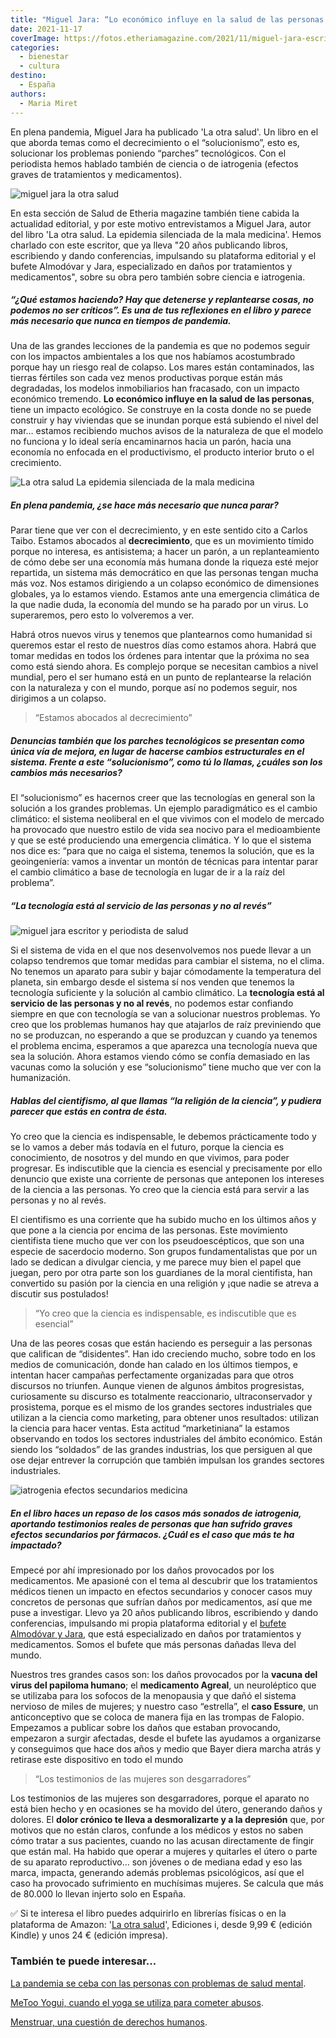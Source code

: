 ```yaml
---
title: "Miguel Jara: “Lo económico influye en la salud de las personas y tiene un impacto ecológico”"
date: 2021-11-17
coverImage: https://fotos.etheriamagazine.com/2021/11/miguel-jara-escritor.jpg
categories: 
  - bienestar
  - cultura
destino: 
  - España
authors: 
  - Maria Miret
---
```


En plena pandemia, Miguel Jara ha publicado 'La otra salud'. Un libro en el que aborda temas como el decrecimiento o el “solucionismo”, esto es, solucionar los problemas poniendo “parches” tecnológicos. Con el periodista hemos hablado también de ciencia o de iatrogenia (efectos graves de tratamientos y medicamentos).

![miguel jara la otra salud](https://fotos.etheriamagazine.com/2021/11/miguel-jara-escritor.jpg "Miguel Jara, autor de 'La otra salud'.")

En esta sección de Salud de Etheria magazine también tiene cabida la actualidad 
editorial, y por este motivo entrevistamos a Miguel Jara, autor del libro 'La otra 
salud. La epidemia silenciada de la mala medicina'. Hemos charlado con este escritor, 
que ya lleva "20 años publicando libros, escribiendo y dando conferencias, impulsando su 
plataforma editorial y el bufete Almodóvar y Jara, especializado en daños por 
tratamientos y medicamentos", sobre su obra pero también sobre ciencia e iatrogenia. 

##### “¿Qué estamos haciendo? Hay que detenerse y replantearse cosas, no podemos no ser críticos”. Es una de tus reflexiones en el libro y parece más necesario que nunca en tiempos de pandemia.

Una de las grandes lecciones de la pandemia es que no podemos seguir con los impactos 
ambientales a los que nos habíamos acostumbrado porque hay un riesgo real de colapso. 
Los mares están contaminados, las tierras fértiles son cada vez menos productivas porque 
están más degradadas, los modelos inmobiliarios han fracasado, con un impacto económico 
tremendo. **Lo económico influye en la salud de las personas**, tiene un impacto 
ecológico. Se construye en la costa donde no se puede construir y hay viviendas que se 
inundan porque está subiendo el nivel del mar… estamos recibiendo muchos avisos de la 
naturaleza de que el modelo no funciona y lo ideal sería encaminarnos hacia un parón, 
hacia una economía no enfocada en el productivismo, el producto interior bruto o el 
crecimiento. 

![La otra salud La epidemia silenciada de la mala medicina](https://fotos.etheriamagazine.com/2021/11/Portada-La-otra-salud.jpg "La otra salud. La epidemia silenciada de la mala medicina.")

##### En plena pandemia, ¿se hace más necesario que nunca parar?

Parar tiene que ver con el decrecimiento, y en este sentido cito a Carlos Taibo. Estamos 
abocados al **decrecimiento**, que es un movimiento tímido porque no interesa, es 
antisistema; a hacer un parón, a un replanteamiento de cómo debe ser una economía más 
humana donde la riqueza esté mejor repartida, un sistema más democrático en que las 
personas tengan mucha más voz. Nos estamos dirigiendo a un colapso económico de 
dimensiones globales, ya lo estamos viendo. Estamos ante una emergencia climática de la 
que nadie duda, la economía del mundo se ha parado por un virus. Lo superaremos, pero 
esto lo volveremos a ver. 

Habrá otros nuevos virus y tenemos que plantearnos como humanidad si queremos estar el 
resto de nuestros días como estamos ahora. Habrá que tomar medidas en todos los órdenes 
para intentar que la próxima no sea como está siendo ahora. Es complejo porque se 
necesitan cambios a nivel mundial, pero el ser humano está en un punto de replantearse 
la relación con la naturaleza y con el mundo, porque así no podemos seguir, nos 
dirigimos a un colapso. 

> “Estamos abocados al decrecimiento” 

##### Denuncias también que los parches tecnológicos se presentan como única vía de mejora, en lugar de hacerse cambios estructurales en el sistema. Frente a este “solucionismo”, como tú lo llamas, ¿cuáles son los cambios más necesarios?

El “solucionismo” es hacernos creer que las tecnologías en general son la solución a los 
grandes problemas. Un ejemplo paradigmático es el cambio climático: el sistema 
neoliberal en el que vivimos con el modelo de mercado ha provocado que nuestro estilo de 
vida sea nocivo para el medioambiente y que se esté produciendo una emergencia 
climática. Y lo que el sistema nos dice es: “para que no caiga el sistema, tenemos la 
solución, que es la geoingeniería: vamos a inventar un montón de técnicas para intentar 
parar el cambio climático a base de tecnología en lugar de ir a la raíz del problema”. 

##### “La tecnología está al servicio de las personas y no al revés”

![miguel jara escritor y periodista de salud](https://fotos.etheriamagazine.com/2021/11/miguel-jara-la-otra-salud.jpg "Miguel Jara en su oficina.")

Si el sistema de vida en el que nos desenvolvemos nos puede llevar a un colapso 
tendremos que tomar medidas para cambiar el sistema, no el clima. No tenemos un aparato 
para subir y bajar cómodamente la temperatura del planeta, sin embargo desde el sistema 
sí nos venden que tenemos la tecnología suficiente y la solución al cambio climático. La 
**tecnología está al servicio de las personas y no al revés**, no podemos estar 
confiando siempre en que con tecnología se van a solucionar nuestros problemas. Yo creo 
que los problemas humanos hay que atajarlos de raíz previniendo que no se produzcan, no 
esperando a que se produzcan y cuando ya tenemos el problema encima, esperamos a que 
aparezca una tecnología nueva que sea la solución. Ahora estamos viendo cómo se confía 
demasiado en las vacunas como la solución y ese “solucionismo” tiene mucho que ver con 
la humanización. 

##### Hablas del cientifismo, al que llamas “la religión de la ciencia”, y pudiera parecer que estás en contra de ésta.

Yo creo que la ciencia es indispensable, le debemos prácticamente todo y se lo vamos a 
deber más todavía en el futuro, porque la ciencia es conocimiento, de nosotros y del 
mundo en que vivimos, para poder progresar. Es indiscutible que la ciencia es esencial y 
precisamente por ello denuncio que existe una corriente de personas que anteponen los 
intereses de la ciencia a las personas. Yo creo que la ciencia está para servir a las 
personas y no al revés. 

El cientifismo es una corriente que ha subido mucho en los últimos años y que pone a la 
ciencia por encima de las personas. Este movimiento cientifista tiene mucho que ver con 
los pseudoescépticos, que son una especie de sacerdocio moderno. Son grupos 
fundamentalistas que por un lado se dedican a divulgar ciencia, y me parece muy bien el 
papel que juegan, pero por otra parte son los guardianes de la moral cientifista, han 
convertido su pasión por la ciencia en una religión y ¡que nadie se atreva a discutir 
sus postulados! 

> “Yo creo que la ciencia es indispensable, es indiscutible que es esencial” 

Una de las peores cosas que están haciendo es perseguir a las personas que califican de 
“disidentes”. Han ido creciendo mucho, sobre todo en los medios de comunicación, donde 
han calado en los últimos tiempos, e intentan hacer campañas perfectamente organizadas 
para que otros discursos no triunfen. Aunque vienen de algunos ámbitos progresistas, 
curiosamente su discurso es totalmente reaccionario, ultraconservador y prosistema, 
porque es el mismo de los grandes sectores industriales que utilizan a la ciencia como 
marketing, para obtener unos resultados: utilizan la ciencia para hacer ventas. Esta 
actitud “marketiniana” la estamos observando en todos los sectores industriales del 
ámbito económico. Están siendo los “soldados” de las grandes industrias, los que 
persiguen al que ose dejar entrever la corrupción que también impulsan los grandes 
sectores industriales. 

![iatrogenia efectos secundarios medicina](https://fotos.etheriamagazine.com/2021/11/medicina-salud.jpg "Algunos tratamientos ocasionan daños, efectos secundarios que hay que investigar.")

##### En el libro haces un repaso de los casos más sonados de iatrogenia, aportando testimonios reales de personas que han sufrido graves efectos secundarios por fármacos. ¿Cuál es el caso que más te ha impactado?

Empecé por ahí impresionado por los daños provocados por los medicamentos. Me apasioné 
con el tema al descubrir que los tratamientos médicos tienen un impacto en efectos 
secundarios y conocer casos muy concretos de personas que sufrían daños por 
medicamentos, así que me puse a investigar. Llevo ya 20 años publicando libros, 
escribiendo y dando conferencias, impulsando mi propia plataforma editorial y el [bufete 
Almodóvar y Jara](http://www.almodovarjara.com/), que está especializado en daños por 
tratamientos y medicamentos. Somos el bufete que más personas dañadas lleva del mundo. 

Nuestros tres grandes casos son: los daños provocados por la **vacuna del virus del 
papiloma humano**; el **medicamento Agreal**, un neuroléptico que se utilizaba para los 
sofocos de la menopausia y que dañó el sistema nervioso de miles de mujeres; y nuestro 
caso “estrella”, el **caso Essure**, un anticonceptivo que se coloca de manera fija en 
las trompas de Falopio. Empezamos a publicar sobre los daños que estaban provocando, 
empezaron a surgir afectadas, desde el bufete las ayudamos a organizarse y conseguimos 
que hace dos años y medio que Bayer diera marcha atrás y retirase este dispositivo en 
todo el mundo 

> “Los testimonios de las mujeres son desgarradores” 

Los testimonios de las mujeres son desgarradores, porque el aparato no está bien hecho y 
en ocasiones se ha movido del útero, generando daños y dolores. El **dolor crónico te 
lleva a desmoralizarte y a la depresión** que, por motivos que no están claros, confunde 
a los médicos y estos no saben cómo tratar a sus pacientes, cuando no las acusan 
directamente de fingir que están mal. Ha habido que operar a mujeres y quitarles el 
útero o parte de su aparato reproductivo… son jóvenes o de mediana edad y eso las marca, 
impacta, generando además problemas psicológicos, así que el caso ha provocado 
sufrimiento en muchísimas mujeres. Se calcula que más de 80.000 lo llevan injerto solo 
en España. 

✅ Si te interesa el libro puedes adquirirlo en librerías físicas o en la plataforma de 
Amazon: '[La otra salud](https://amzn.to/3DsJMao)', Ediciones i, desde 9,99 € (edición 
Kindle) y unos 24 € (edición impresa). 

### También te puede interesar...

[La pandemia se ceba con las personas con problemas de salud 
mental](https://etheriamagazine.com/2021/10/08/como-afecta-la-pandemia-a-la-salud-mental/). 

[MeToo Yogui, cuando el yoga se utiliza para cometer 
abusos](https://etheriamagazine.com/2021/06/18/metoo-yogui-denuncias-del-abuso-en-yoga/). 

[Menstruar, una cuestión de derechos 
humanos](https://etheriamagazine.com/2021/05/13/menstruacion-tabu-estigma-para-ninas-mundo/).
